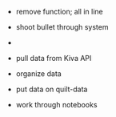 - remove function; all in line
- shoot bullet through system
- 


- pull data from Kiva API
- organize data
- put data on quilt-data
- work through notebooks